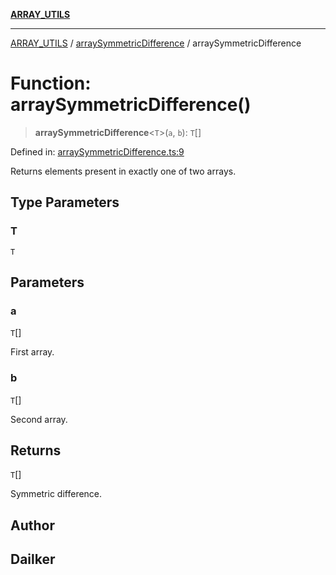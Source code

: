 [**ARRAY_UTILS**](../../README.md)

***

[ARRAY_UTILS](../../README.md) / [arraySymmetricDifference](../README.md) / arraySymmetricDifference

# Function: arraySymmetricDifference()

> **arraySymmetricDifference**\<`T`\>(`a`, `b`): `T`[]

Defined in: [arraySymmetricDifference.ts:9](https://github.com/dailker/everyutil/blob/fd2dd910f5fc45d6a6fda4227f10403d6a5baee7/src/array/arraySymmetricDifference.ts#L9)

Returns elements present in exactly one of two arrays.

## Type Parameters

### T

`T`

## Parameters

### a

`T`[]

First array.

### b

`T`[]

Second array.

## Returns

`T`[]

Symmetric difference.

## Author

## Dailker
